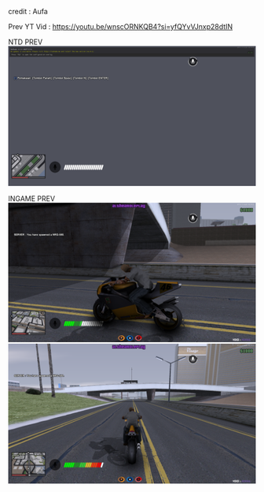 credit : Aufa

Prev YT Vid : https://youtu.be/wnscORNKQB4?si=yfQYvVJnxp28dtIN

NTD PREV
![ntd](ntd.png)

INGAME PREV
![ingame1](ingame1.png)
![ingame2](ingame2.png)
